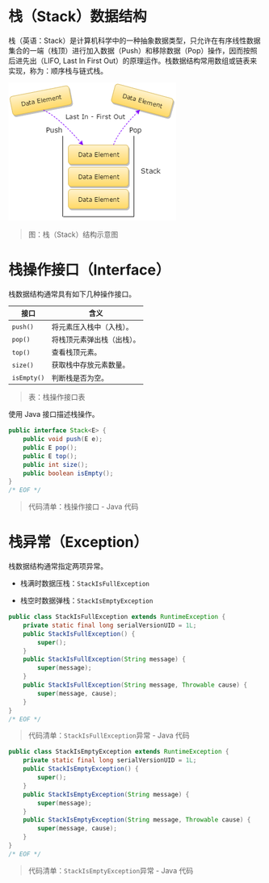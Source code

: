 # 栈（Stack）数据结构

栈（英语：Stack）是计算机科学中的一种抽象数据类型，只允许在有序线性数据集合的一端（栈顶）进行加入数据（Push）和移除数据（Pop）操作，因而按照后进先出（LIFO, Last In First Out）的原理运作。栈数据结构常用数组或链表来实现，称为：顺序栈与链式栈。

![StackStructure][StackStructure]

> 图：栈（Stack）结构示意图

# 栈操作接口（Interface）

栈数据结构通常具有如下几种操作接口。

| 接口        | 含义                       |
| ----------- | -------------------------- |
| `push()`    | 将元素压入栈中（入栈）。   |
| `pop()`     | 将栈顶元素弹出栈（出栈）。 |
| `top()`     | 查看栈顶元素。             |
| `size()`    | 获取栈中存放元素数量。     |
| `isEmpty()` | 判断栈是否为空。           |

> 表：栈操作接口表

使用 Java 接口描述栈操作。

```java
public interface Stack<E> {
    public void push(E e);
    public E pop();
    public E top();
    public int size();
    public boolean isEmpty();
}
/* EOF */
```
> 代码清单：栈操作接口 - Java 代码

# 栈异常（Exception）

栈数据结构通常指定两项异常。

- 栈满时数据压栈：`StackIsFullException`

- 栈空时数据弹栈：`StackIsEmptyException`

```java
public class StackIsFullException extends RuntimeException {
    private static final long serialVersionUID = 1L;
    public StackIsFullException() {
        super();
    }
    public StackIsFullException(String message) {
        super(message);
    }
    public StackIsFullException(String message, Throwable cause) {
        super(message, cause);
    }
}
/* EOF */
```
> 代码清单：`StackIsFullException`异常 - Java 代码

```java
public class StackIsEmptyException extends RuntimeException {
    private static final long serialVersionUID = 1L;
    public StackIsEmptyException() {
        super();
    }
    public StackIsEmptyException(String message) {
        super(message);
    }
    public StackIsEmptyException(String message, Throwable cause) {
        super(message, cause);
    }
}
/* EOF */
```
> 代码清单：`StackIsEmptyException`异常 - Java 代码

[StackStructure]: ../../images/DataStructuresAndAlgorithms-StackOverview-1-StackStructure.png

<!-- EOF -->

